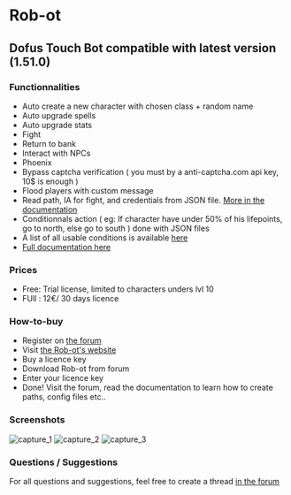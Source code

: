 # Rob-ot
## Dofus Touch Bot compatible with latest version (1.51.0)

### Functionnalities
- Auto create a new character with chosen class + random name
- Auto upgrade spells
- Auto upgrade stats
- Fight
- Return to bank
- Interact with NPCs
- Phoenix
- Bypass captcha verification ( you must by a anti-captcha.com api key, 10$ is enough )
- Flood players with custom message
- Read path, IA for fight, and credentials from JSON file. [More in the documentation](https://rob-ot.ninja/documentation)
- Conditionnals action ( eg: If character have under 50% of his lifepoints, go to north, else go to south ) done with JSON files
- A list of all usable conditions is available [here](https://rob-ot.ninja/documentation)
- [Full documentation here](https://rob-ot.ninja/documentation)

### Prices
- Free: Trial license, limited to characters unders lvl 10
- FUll : 12€/ 30 days licence

### How-to-buy
- Register on [the forum](https://rob-ot-ninja.forumactif.com/) 
- Visit [the Rob-ot's website](https://rob-ot.ninja/acheter-rob-ot-2)
- Buy a licence key
- Download Rob-ot from forum
- Enter your licence key
- Done! Visit the forum, read the documentation to learn how to create paths, config files etc..

### Screenshots
![capture_1](https://user-images.githubusercontent.com/45556777/122970169-da39c280-d38d-11eb-8b62-f893978794e5.PNG)
![capture_2](https://user-images.githubusercontent.com/45556777/122970174-db6aef80-d38d-11eb-972d-4657d9cbcfd1.PNG)
![capture_3](https://user-images.githubusercontent.com/45556777/122970175-dc038600-d38d-11eb-824d-0bd3524acdd6.PNG)

### Questions / Suggestions
For all questions and suggestions, feel free to create a thread [in the forum](https://rob-ot-ninja.forumactif.com)
